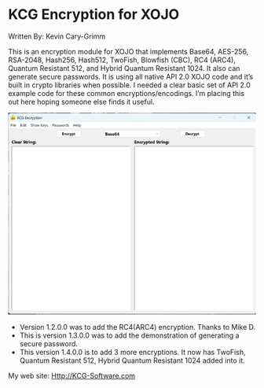 # KCG Encryption for XOJO

Written By: Kevin Cary-Grimm

This is an encryption module for XOJO that implements Base64, AES-256, RSA-2048, Hash256, Hash512, TwoFish, Blowfish (CBC), RC4 (ARC4), Quantum Resistant 512, and Hybrid Quantum Resistant 1024. It also can generate secure passwords. It is using all native API 2.0 XOJO code and it’s built in crypto libraries when possible. I needed a clear basic set of API 2.0 example code for these common encryptions/encodings. I’m placing this out here hoping someone else finds it useful.

![](media/34e360bdb5976461bdb0d55e6b6cae0c.png)

-   Version 1.2.0.0 was to add the RC4(ARC4) encryption. Thanks to Mike D.
-   This is version 1.3.0.0 was to add the demonstration of generating a secure password.
-   This version 1.4.0.0 is to add 3 more encryptions. It now has TwoFish, Quantum Resistant 512, Hybrid Quantum Resistant 1024 added into it.

My web site: <Http://KCG-Software.com>
